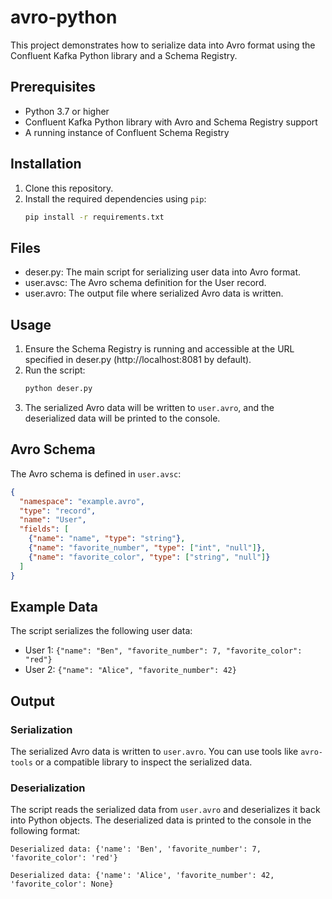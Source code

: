 # avro-python

This project demonstrates how to serialize data into Avro format using the Confluent Kafka Python library and a Schema Registry.

## Prerequisites

- Python 3.7 or higher
- Confluent Kafka Python library with Avro and Schema Registry support
- A running instance of Confluent Schema Registry

## Installation

1. Clone this repository.
2. Install the required dependencies using `pip`:
   ```bash
   pip install -r requirements.txt
   ```

## Files

- deser.py: The main script for serializing user data into Avro format.
- user.avsc: The Avro schema definition for the User record.
- user.avro: The output file where serialized Avro data is written.

## Usage

1. Ensure the Schema Registry is running and accessible at the URL specified in deser.py (http://localhost:8081 by default).
2. Run the script:
    ```bash
    python deser.py
    ```
3. The serialized Avro data will be written to `user.avro`, and the deserialized data will be printed to the console.

## Avro Schema

The Avro schema is defined in `user.avsc`:

```json
{
  "namespace": "example.avro",
  "type": "record",
  "name": "User",
  "fields": [
    {"name": "name", "type": "string"},
    {"name": "favorite_number", "type": ["int", "null"]},
    {"name": "favorite_color", "type": ["string", "null"]}
  ]
}
```

## Example Data

The script serializes the following user data:

- User 1: `{"name": "Ben", "favorite_number": 7, "favorite_color": "red"}`
- User 2: `{"name": "Alice", "favorite_number": 42}`

## Output

### Serialization

The serialized Avro data is written to `user.avro`. You can use tools like `avro-tools` or a compatible library to inspect the serialized data.

### Deserialization

The script reads the serialized data from `user.avro` and deserializes it back into Python objects. The deserialized data is printed to the console in the following format:

```plaintext
Deserialized data: {'name': 'Ben', 'favorite_number': 7, 'favorite_color': 'red'}
```
```plaintext
Deserialized data: {'name': 'Alice', 'favorite_number': 42, 'favorite_color': None}
```